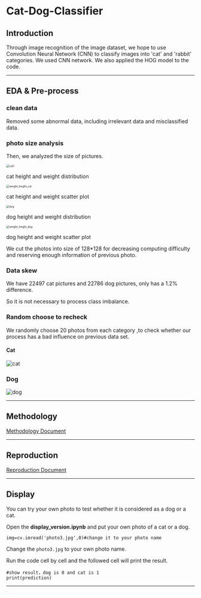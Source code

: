 # Cat-Dog-Classifier

## Introduction

Through image recognition of the image dataset, we hope to use Convolution Neural Network (CNN) to classify images into 'cat' and 'rabbit' categories. We used CNN network. We also applied the HOG model to the code.



---



## EDA & Pre-process

### clean data

Removed some abnormal data, including irrelevant data and misclassified data.

### photo size analysis

Then, we analyzed the size of pictures.

<img src="/mdpic/size_distribution_cat.png" alt="cat1" style="zoom:50%;" />

cat height and weight distribution

<img src="/mdpic/weight_height_cat.png" alt="weight_height_cat" style="zoom:50%;" />

cat height and weight scatter plot

<img src="/mdpic/size_distribution_dog.png" alt="dog" style="zoom:50%;" />

dog height and weight distribution

<img src="/mdpic/weight_height_dog.png" alt="weight_height_dog" style="zoom:50%;" />

 dog height and weight scatter plot

We cut the photos into size of 128*128 for decreasing computing difficulty and reserving enough information of previous photo.

### Data skew

We have 22497 cat pictures and  22786 dog pictures, only has a 1.2% difference. 

So it is not necessary to process class imbalance.

### Random choose to recheck

We randomly choose 20 photos from each category ,to check whether our process has a bad influence on previous data set.

#### Cat

![cat](/mdpic/catsample.png)

### Dog

![dog](/mdpic/dogsample.png)

---

## Methodology

[Methodology Document](/methodology.md)



---

## Reproduction

[Reproduction Document](/reproduction.md)



---



## Display

You can try your own photo to test whether it is considered as a dog or a cat.

Open the **display_version.ipynb** and put your own photo of a cat or a dog.

```
img=cv.imread('photo3.jpg',0)#change it to your photo name
```

Change the `photo3.jpg` to your own photo name.

Run the code cell by cell and the followed cell will print the result.

```
#show result，dog is 0 and cat is 1
print(prediction)
```



---



<img src="/mdpic/egg.jpg" alt="e" style="zoom:10%; float: left;" />
